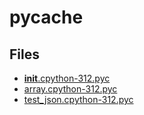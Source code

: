 # __pycache__

## Files

- [__init__.cpython-312.pyc](__init__.cpython-312.pyc)
- [array.cpython-312.pyc](array.cpython-312.pyc)
- [test_json.cpython-312.pyc](test_json.cpython-312.pyc)

